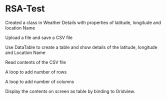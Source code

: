 # RSA-Test

Created a class in Weather Details with properties of latitude, longitude and location Name 

Upload a file and save a CSV file 

Use DataTable to create a table and show details of the latitude, longitude and Location Name

Read contents of the CSV file

A loop to add number of rows

A loop to add number of columns

Display the contents on screen as table by binding to Gridview.

